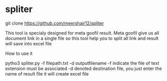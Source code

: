 # spliter

git clone https://github.com/meershair12/spliter

This tool is specialy designed for meta goofil result.
Meta goofil give us all document link in a single file so this tool help you to split all link and result will save into excel file

How to use it

pytho3 spliter.py -f filepath.txt -d outputfilename
 -f indicate the file of text extension must be associated 
 -d denoted destination file, you just enter the name of result file it will create excel file
